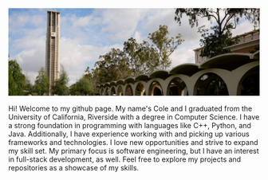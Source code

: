<img src="belltower.jpg" />

Hi! Welcome to my github page. My name's Cole and I graduated from the University of California, Riverside with a degree in Computer Science. I have a strong foundation in programming with languages like C++, Python, and Java. Additionally, I have experience working with and picking up various frameworks and technologies. I love new opportunities and strive to expand my skill set. My primary focus is software engineering, but I have an interest in full-stack development, as well. Feel free to explore my projects and repositories as a showcase of my skills.
